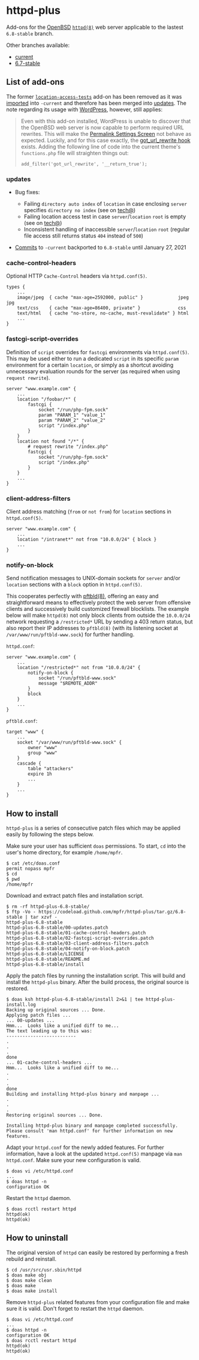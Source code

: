 # httpd-plus

Add-ons for the [OpenBSD](https://www.openbsd.org) [`httpd(8)`](http://man.openbsd.org/httpd) web server applicable to the lastest `6.8-stable` branch.

Other branches available:
* [current](https://github.com/mpfr/httpd-plus)
* [6.7-stable](https://github.com/mpfr/httpd-plus/tree/6.7-stable)

## List of add-ons

The former [`location-access-tests`](https://github.com/mpfr/httpd-plus/blob/9008ba17c6d0cfd70df8ec89ff577fe791bda8b9/02-location-access-tests.patch) add-on has been removed as it was [imported](https://github.com/openbsd/src/commit/e96b74b9e3e44aa22060826006547b90ccc38faa#diff-ed9bfab4d87ea6df040a9696cb1860f82d56e70486351f950b3fca91eab7175d) into `-current` and therefore has been merged into [updates](00-updates.patch). The note regarding its usage with [WordPress](https://wordpress.org), however, still applies:
> Even with this add-on installed, WordPress is unable to discover that the OpenBSD web server is now capable to perform required URL rewrites.  This will make the [Permalink Settings Screen](https://wordpress.org/support/article/settings-permalinks-screen/) not behave as expected. Luckily, and for this case exactly, the [got_url_rewrite hook](https://developer.wordpress.org/reference/hooks/got_url_rewrite/) exists.  Adding the following line of code into the current theme's `functions.php` file will straighten things out:
> ```
> add_filter('got_url_rewrite', '__return_true');
> ```

### updates

* Bug fixes:
	* Failing `directory auto index` of `location` in case enclosing `server` specifies `directory no index` (see on [tech@](https://marc.info/?l=openbsd-tech&m=160293921708844&w=2))
	* Failing location access test in case `server`/`location` `root` is empty (see on [tech@](https://marc.info/?l=openbsd-tech&m=160468404614852&w=2))
	* Inconsistent handling of inaccessible `server`/`location` `root` (regular file access still returns status `404` instead of `500`)

* [Commits](https://github.com/openbsd/src/commits/master/usr.sbin/httpd) to `-current` backported to `6.8-stable` until January 27, 2021

### cache-control-headers

Optional HTTP `Cache-Control` headers via `httpd.conf(5)`.

```
types {
	...
	image/jpeg  { cache "max-age=2592000, public" }             jpeg jpg
	text/css    { cache "max-age=86400, private" }              css
	text/html   { cache "no-store, no-cache, must-revalidate" } html
	...
}
```

### fastcgi-script-overrides

Definition of `script` overrides for `fastcgi` environments via `httpd.conf(5)`. This may be used either to run a dedicated `script` in its specific `param` environment for a certain `location`, or simply as a shortcut avoiding unnecessary evaluation rounds for the server (as required when using `request rewrite`).

```
server "www.example.com" {
	...
	location "/foobar/*" {
		fastcgi {
			socket "/run/php-fpm.sock"
			param "PARAM_1" "value_1"
			param "PARAM_2" "value_2"
			script "/index.php"
		}
	}
	location not found "/*" {
		# request rewrite "/index.php"
		fastcgi {
			socket "/run/php-fpm.sock"
			script "/index.php"
		}
	}
	...
}
```

### client-address-filters

Client address matching (`from` or `not from`) for `location` sections in `httpd.conf(5)`.

```
server "www.example.com" {
	...
	location "/intranet*" not from "10.0.0/24" { block }
	...
}
```

### notify-on-block

Send notification messages to UNIX-domain sockets for `server` and/or `location` sections with a `block` option in `httpd.conf(5)`.

This cooperates perfectly with [pftbld(8)](https://github.com/mpfr/pftbld/tree/6.8-stable), offering an easy and straightforward means to effectively protect the web server from offensive clients and successively build customized firewall blocklists. The example below will make `httpd(8)` not only block clients from outside the `10.0.0/24` network requesting a `/restricted*` URL by sending a 403 return status, but also report their IP addresses to `pftbld(8)` (with its listening socket at `/var/www/run/pftbld-www.sock`) for further handling.

`httpd.conf`:

```
server "www.example.com" {
	...
	location "/restricted*" not from "10.0.0/24" {
		notify-on-block {
			socket "/run/pftbld-www.sock"
			message "$REMOTE_ADDR"
		}
		block
	}
	...
}
```

`pftbld.conf`:

```
target "www" {
	...
	socket "/var/www/run/pftbld-www.sock" {
		owner "www"
		group "www"
	}
	cascade {
		table "attackers"
		expire 1h
		...
	}
	...
}
```

## How to install

`httpd-plus` is a series of consecutive patch files which may be applied easily by following the steps below.

Make sure your user has sufficient `doas` permissions. To start, `cd` into the user's home directory, for example `/home/mpfr`.

```
$ cat /etc/doas.conf
permit nopass mpfr
$ cd
$ pwd
/home/mpfr
```

Download and extract patch files and installation script.

```
$ rm -rf httpd-plus-6.8-stable/
$ ftp -Vo - https://codeload.github.com/mpfr/httpd-plus/tar.gz/6.8-stable | tar xzvf -
httpd-plus-6.8-stable
httpd-plus-6.8-stable/00-updates.patch
httpd-plus-6.8-stable/01-cache-control-headers.patch
httpd-plus-6.8-stable/02-fastcgi-script-overrides.patch
httpd-plus-6.8-stable/03-client-address-filters.patch
httpd-plus-6.8-stable/04-notify-on-block.patch
httpd-plus-6.8-stable/LICENSE
httpd-plus-6.8-stable/README.md
httpd-plus-6.8-stable/install
```

Apply the patch files by running the installation script. This will build and install the `httpd-plus` binary. After the build process, the original source is restored.

```
$ doas ksh httpd-plus-6.8-stable/install 2>&1 | tee httpd-plus-install.log
Backing up original sources ... Done.
Applying patch files ...
... 00-updates ...
Hmm...  Looks like a unified diff to me...
The text leading up to this was:
--------------------------
.
.
.
done
... 01-cache-control-headers ...
Hmm...  Looks like a unified diff to me...
.
.
.
done
Building and installing httpd-plus binary and manpage ...
.
.
.
Restoring original sources ... Done.

Installing httpd-plus binary and manpage completed successfully.
Please consult 'man httpd.conf' for further information on new features.
```

Adapt your `httpd.conf` for the newly added features. For further information, have a look at the updated `httpd.conf(5)` manpage via `man httpd.conf`. Make sure your new configuration is valid.

```
$ doas vi /etc/httpd.conf
...
$ doas httpd -n
configuration OK
```

Restart the `httpd` daemon.

```
$ doas rcctl restart httpd
httpd(ok)
httpd(ok)
```

## How to uninstall

The original version of `httpd` can easily be restored by performing a fresh rebuild and reinstall.

```
$ cd /usr/src/usr.sbin/httpd
$ doas make obj
$ doas make clean
$ doas make
$ doas make install
```

Remove `httpd-plus` related features from your configuration file and make sure it is valid. Don't forget to restart the `httpd` daemon.

```
$ doas vi /etc/httpd.conf
...
$ doas httpd -n
configuration OK
$ doas rcctl restart httpd
httpd(ok)
httpd(ok)
```
